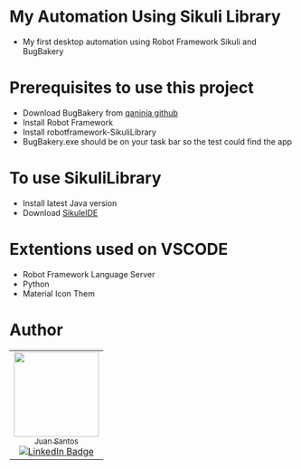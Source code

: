 # My Automation Using Sikuli Library
- My first desktop automation using Robot Framework Sikuli and BugBakery

# Prerequisites to use this project
- Download BugBakery from [qaninja github](https://github.com/qaninja-academy/robot-sikuli-bug-backery)
- Install Robot Framework
- Install robotframework-SikuliLibrary
- BugBakery.exe should be on your task bar so the test could find the app

# To use SikuliLibrary
- Install latest Java version
- Download [SikuleIDE](https://raiman.github.io/SikuliX1/downloads.html)

# Extentions used on VSCODE
- Robot Framework Language Server
- Python
- Material Icon Them

# Author

<table>
  <tr>
    <td align="center">
      <a href="https://github.com/tjuant1">
        <img loading="lazy" src="https://avatars.githubusercontent.com/u/102924446?v=4" width="150"><br/>
        <sub>Juan Santos</sub>
      </a><br/>
      <a href="https://www.linkedin.com/in/juan-psantos/">
        <img src="https://img.shields.io/badge/-LinkedIn-blue?style=flat-square&logo=Linkedin&logoColor=white" alt="LinkedIn Badge">
      </a>
    </td>
  </tr>
</table>
